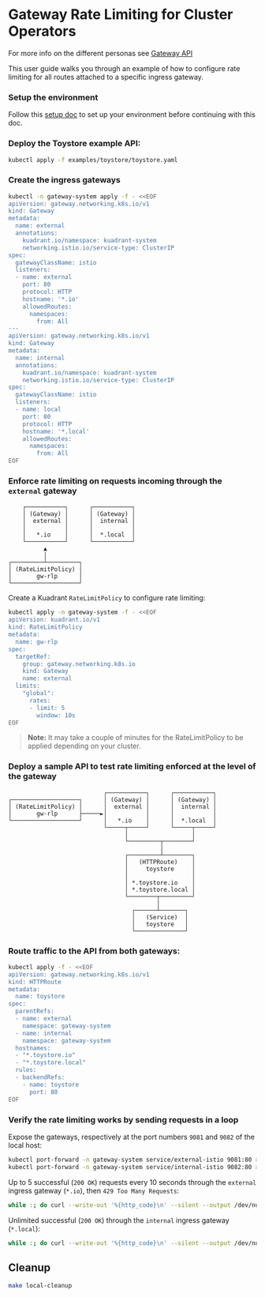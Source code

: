 # Gateway Rate Limiting for Cluster Operators

For more info on the different personas see [Gateway API](https://gateway-api.sigs.k8s.io/concepts/roles-and-personas/#key-roles-and-personas)

This user guide walks you through an example of how to configure rate limiting for all routes attached to a specific ingress gateway.

### Setup the environment

Follow this [setup doc](https://github.com/Kuadrant/kuadrant-operator/blob/main/doc/install/install-make.md) to set up your environment before continuing with this doc.

### Deploy the Toystore example API:

```sh
kubectl apply -f examples/toystore/toystore.yaml

```

### Create the ingress gateways

```sh
kubectl -n gateway-system apply -f - <<EOF
apiVersion: gateway.networking.k8s.io/v1
kind: Gateway
metadata:
  name: external
  annotations:
    kuadrant.io/namespace: kuadrant-system
    networking.istio.io/service-type: ClusterIP
spec:
  gatewayClassName: istio
  listeners:
  - name: external
    port: 80
    protocol: HTTP
    hostname: '*.io'
    allowedRoutes:
      namespaces:
        from: All
---
apiVersion: gateway.networking.k8s.io/v1
kind: Gateway
metadata:
  name: internal
  annotations:
    kuadrant.io/namespace: kuadrant-system
    networking.istio.io/service-type: ClusterIP
spec:
  gatewayClassName: istio
  listeners:
  - name: local
    port: 80
    protocol: HTTP
    hostname: '*.local'
    allowedRoutes:
      namespaces:
        from: All
EOF
```

### Enforce rate limiting on requests incoming through the `external` gateway

```
    ┌───────────┐      ┌───────────┐
    │ (Gateway) │      │ (Gateway) │
    │  external │      │  internal │
    │           │      │           │
    │   *.io    │      │  *.local  │
    └───────────┘      └───────────┘
          ▲
          │
┌─────────┴─────────┐
│ (RateLimitPolicy) │
│       gw-rlp      │
└───────────────────┘
```

Create a Kuadrant `RateLimitPolicy` to configure rate limiting:

```sh
kubectl apply -n gateway-system -f - <<EOF
apiVersion: kuadrant.io/v1
kind: RateLimitPolicy
metadata:
  name: gw-rlp
spec:
  targetRef:
    group: gateway.networking.k8s.io
    kind: Gateway
    name: external
  limits:
    "global":
      rates:
      - limit: 5
        window: 10s
EOF
```

> **Note:** It may take a couple of minutes for the RateLimitPolicy to be applied depending on your cluster.

### Deploy a sample API to test rate limiting enforced at the level of the gateway

```
                           ┌───────────┐      ┌───────────┐
┌───────────────────┐      │ (Gateway) │      │ (Gateway) │
│ (RateLimitPolicy) │      │  external │      │  internal │
│       gw-rlp      ├─────►│           │      │           │
└───────────────────┘      │   *.io    │      │  *.local  │
                           └─────┬─────┘      └─────┬─────┘
                                 │                  │
                                 └─────────┬────────┘
                                           │
                                 ┌─────────┴────────┐
                                 │   (HTTPRoute)    │
                                 │     toystore     │
                                 │                  │
                                 │ *.toystore.io    │
                                 │ *.toystore.local │
                                 └────────┬─────────┘
                                          │
                                   ┌──────┴───────┐
                                   │   (Service)  │
                                   │   toystore   │
                                   └──────────────┘
```

### Route traffic to the API from both gateways:

```sh
kubectl apply -f - <<EOF
apiVersion: gateway.networking.k8s.io/v1
kind: HTTPRoute
metadata:
  name: toystore
spec:
  parentRefs:
  - name: external
    namespace: gateway-system
  - name: internal
    namespace: gateway-system
  hostnames:
  - "*.toystore.io"
  - "*.toystore.local"
  rules:
  - backendRefs:
    - name: toystore
      port: 80
EOF
```

### Verify the rate limiting works by sending requests in a loop

Expose the gateways, respectively at the port numbers `9081` and `9082` of the local host:

```sh
kubectl port-forward -n gateway-system service/external-istio 9081:80 >/dev/null 2>&1 &
kubectl port-forward -n gateway-system service/internal-istio 9082:80 >/dev/null 2>&1 &
```

Up to 5 successful (`200 OK`) requests every 10 seconds through the `external` ingress gateway (`*.io`), then `429 Too Many Requests`:

```sh
while :; do curl --write-out '%{http_code}\n' --silent --output /dev/null -H 'Host: api.toystore.io' http://localhost:9081 | grep -E --color "\b(429)\b|$"; sleep 1; done
```

Unlimited successful (`200 OK`) through the `internal` ingress gateway (`*.local`):

```sh
while :; do curl --write-out '%{http_code}\n' --silent --output /dev/null -H 'Host: api.toystore.local' http://localhost:9082 | grep -E --color "\b(429)\b|$"; sleep 1; done
```

## Cleanup

```sh
make local-cleanup
```
